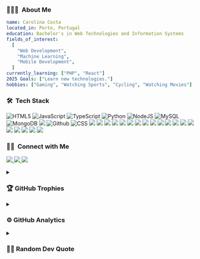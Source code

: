 ### 👩🏻‍💻 &nbsp;About Me

```yaml
name: Carolina Costa
located_in: Porto, Portugal
education: Bachelor's in Web Technologies and Information Systems
fields_of_interest:
  [
    "Web Development",
    "Machine Learning",
    "Mobile Development",
  ]
currently_learning: ["PHP", "React"]
2025 Goals: ["Learn new technologies."]
hobbies: ["Gaming", "Watching Sports", "Cycling", "Watching Movies"]
```

### 🛠 &nbsp;Tech Stack
![HTML5](https://img.shields.io/badge/html5-%23E34F26.svg?style=for-the-badge&logo=html5&logoColor=white) ![JavaScript](https://img.shields.io/badge/JavaScript-F7DF1E?style=for-the-badge&logo=javascript&logoColor=black) ![TypeScript](https://img.shields.io/badge/TypeScript-007ACC?style=for-the-badge&logo=typescript&logoColor=white) ![Python](https://img.shields.io/badge/-Python-000?style=for-the-badge&logo=python) ![NodeJS](https://img.shields.io/badge/Node.js-43853D?style=for-the-badge&logo=node.js&logoColor=white) ![MySQL](https://img.shields.io/badge/MySQL-4479A1?style=for-the-badge&logo=mysql&logoColor=white) ![MongoDB](https://img.shields.io/badge/MongoDB-4EA94B?style=for-the-badge&logo=mongodb&logoColor=white) ![](https://img.shields.io/badge/git%20-%23F05033.svg?&style=for-the-badge&logo=git&logoColor=white) ![Github](https://img.shields.io/badge/github%20-%23121011.svg?&style=for-the-badge&logo=github&logoColor=white) ![CSS](https://img.shields.io/badge/CSS-239120?&style=for-the-badge&logo=css3&logoColor=white) ![](https://img.shields.io/badge/-Arduino-00979D?style=for-the-badge&logo=Arduino&logoColor=white) ![](https://img.shields.io/badge/ReactNative-222222?style=for-the-badge&logo=React&logoColor=) ![](https://shields.io/badge/react-black?logo=react&style=for-the-badge) ![](https://img.shields.io/badge/Bootstrap-563D7C?style=for-the-badge&logo=bootstrap&logoColor=white) ![](https://img.shields.io/badge/express.js-000000?style=for-the-badge&logo=express&logoColor=white) ![](https://img.shields.io/badge/-Mongoose-880000?style=for-the-badge&logo=mongoose&logoColor=white) ![](https://img.shields.io/badge/Vue.js-35495E?style=for-the-badge&logo=vuedotjs&logoColor=4FC08D) ![](https://img.shields.io/badge/Postman-FF6C37?style=for-the-badge&logo=Postman&logoColor=white) ![](https://img.shields.io/badge/GraphQl-E10098?style=for-the-badge&logo=graphql&logoColor=white) ![](https://img.shields.io/badge/Jest-323330?style=for-the-badge&logo=Jest&logoColor=white) ![](https://img.shields.io/badge/-selenium-CB02A?style=for-the-badge&logo=selenium&logoColor=white) ![](https://img.shields.io/badge/Figma-F24E1E?style=for-the-badge&logo=figma&logoColor=white) ![](https://img.shields.io/badge/Visual%20Studio%20Code-007ACC?logo=visualstudiocode&logoColor=fff&style=for-the-badge) ![](https://img.shields.io/badge/-Illustrator-5d34a5?style=for-the-badge&logo=adobe-illustrator) ![](https://img.shields.io/badge/Jupyter%20Notebook-F37626?style=for-the-badge&logo=jupyter&logoColor=white) ![](https://img.shields.io/badge/-GitLab-000000?style=for-the-badge&logo=GitLab&logoColor=orange) ![](https://img.shields.io/badge/LangChain-1c3c3c.svg?style=for-the-badge&logo=langchain&logoColor=white) ![](https://img.shields.io/badge/Nuxt-002E3B?style=for-the-badge&logo=nuxt&logoColor=#00DC82) ![](https://img.shields.io/badge/Remix-000?style=for-the-badge&logo=remix&logoColor=fff)

### 🤝🏻 &nbsp;Connect with Me
<p>
  <!-- <a href="https://piyushmalhotra.netlify.app/">
    <img height="50" src="https://user-images.githubusercontent.com/46517096/166972883-f5f1d88c-0246-4374-88ac-ded0f2cf0699.png"/>
  </a> -->

  <a href="https://www.linkedin.com/in/carolina-costa-16b49a25a">
    <img src="https://skillicons.dev/icons?i=linkedin" />
  </a>
  <a href="mailto:carolinamccosta@gmail.com">
    <img src="https://skillicons.dev/icons?i=gmail&theme=light" />
  </a>
  <a href="https://github.com/carolinacosta4">
    <img src="https://skillicons.dev/icons?i=github" />
  </a>
</p>

<details>
  <summary><h3>🏆 GitHub Trophies</h3></summary>

  ![GitHub Trophies](https://github-profile-trophy.vercel.app/?username=carolinacosta4&theme=algolia&no-frame=true&no-bg=true&margin-w=5)
  
</details>
<details>
  <summary><h3>⚙️ GitHub Analytics</h3></summary>
     <p>
      <a href="https://github.com/AVS1508">
        <img height="180em" src="https://github-readme-stats-eight-theta.vercel.app/api?username=carolinacosta4&show_icons=true&theme=algolia&include_all_commits=true&count_private=true"/>
        <img height="180em" src="https://github-readme-stats-eight-theta.vercel.app/api/top-langs/?username=carolinacosta4&layout=compact&langs_count=8&theme=algolia"/>
      </a>
    </p>
</details>
<details>
  <summary><h3>✍🏻 Random Dev Quote</h3></summary>

  ![Dev Quote](https://quotes-github-readme.vercel.app/api?type=horizontal&theme=radical)

</details>
